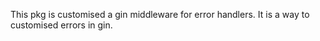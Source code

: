 This pkg is customised a gin middleware for error handlers. It is a way to customised errors in gin.
